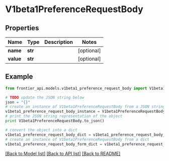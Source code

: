 # V1beta1PreferenceRequestBody


## Properties
Name | Type | Description | Notes
------------ | ------------- | ------------- | -------------
**name** | **str** |  | [optional] 
**value** | **str** |  | [optional] 

## Example

```python
from frontier_api.models.v1beta1_preference_request_body import V1beta1PreferenceRequestBody

# TODO update the JSON string below
json = "{}"
# create an instance of V1beta1PreferenceRequestBody from a JSON string
v1beta1_preference_request_body_instance = V1beta1PreferenceRequestBody.from_json(json)
# print the JSON string representation of the object
print V1beta1PreferenceRequestBody.to_json()

# convert the object into a dict
v1beta1_preference_request_body_dict = v1beta1_preference_request_body_instance.to_dict()
# create an instance of V1beta1PreferenceRequestBody from a dict
v1beta1_preference_request_body_form_dict = v1beta1_preference_request_body.from_dict(v1beta1_preference_request_body_dict)
```
[[Back to Model list]](../README.md#documentation-for-models) [[Back to API list]](../README.md#documentation-for-api-endpoints) [[Back to README]](../README.md)


